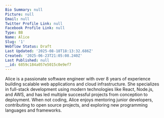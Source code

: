 ```yaml
---
Bio Summary: null
Picture: null
Email: null
Twitter Profile Link: null
Facebook Profile Link: null
Type: BB
Name: Alice
Slug: '1'
Webflow Status: Draft
Last Updated: '2025-08-18T18:13:32.686Z'
Created: '2025-06-23T21:05:08.240Z'
Last Published: null
__id: 6859c184a057e5015c0e9ef7
---
```

<p id="">Alice is a passionate software engineer with over 8 years of experience building scalable web applications and cloud infrastructure. She specializes in full-stack development using modern technologies like React, Node.js, and AWS, and has led multiple successful projects from conception to deployment. When not coding, Alice enjoys mentoring junior developers, contributing to open source projects, and exploring new programming languages and frameworks.</p>

